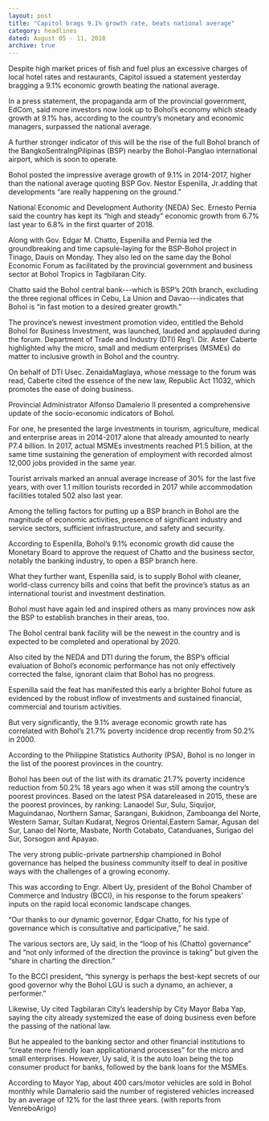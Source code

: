 ```yaml
---
layout: post
title: "Capitol brags 9.1% growth rate, beats national average"
category: headlines
dated: August 05 - 11, 2018
archive: true
---
```


Despite high market prices of fish and fuel plus an excessive charges of local hotel rates and restaurants, Capitol issued a statement yesterday bragging a 9.1% economic growth beating the national average.

In a press statement, the propaganda arm of the provincial government, EdCom, said more investors now look up to Bohol’s economy which steady growth at 9.1% has, according to the country’s monetary and economic managers, surpassed the national average.

A further stronger indicator of this will be the rise of the full Bohol branch of the BangkoSentralngPilipinas (BSP) nearby the Bohol-Panglao international airport, which is soon to operate.

Bohol posted the impressive average growth of 9.1% in 2014-2017, higher than the national average quoting BSP Gov. Nestor Espenilla, Jr.adding that developments “are really happening on the ground.”

National Economic and Development Authority (NEDA) Sec. Ernesto Pernia said the country has kept its “high and steady” economic growth from 6.7% last year to 6.8% in the first quarter of 2018.

Along with Gov. Edgar M. Chatto, Espenilla and Pernia led the groundbreaking and time capsule-laying for the BSP-Bohol project in Tinago, Dauis on Monday.
They also led on the same day the Bohol Economic Forum as facilitated by the provincial government and business sector at Bohol Tropics in Tagbilaran City. 

Chatto said the Bohol central bank---which is BSP’s 20th branch, excluding the three regional offices in Cebu, La Union and Davao---indicates that Bohol is “in fast motion to a desired greater growth.”

The province’s newest investment promotion video, entitled the Behold Bohol for Business Investment, was launched, lauded and applauded during the forum.
Department of Trade and Industry (DTI) Reg’l. Dir. Aster Caberte highlighted why the micro, small and medium enterprises (MSMEs) do matter to inclusive growth in Bohol and the country.

On behalf of DTI Usec. ZenaidaMaglaya, whose message to the forum was read, Caberte cited the essence of the new law, Republic Act 11032, which promotes the ease of doing business.

Provincial Administrator Alfonso Damalerio II presented a comprehensive update of the socio-economic indicators of Bohol.

For one, he presented the large investments in tourism, agriculture, medical and enterprise areas in 2014-2017 alone that already amounted to nearly P7.4 billion.
In 2017, actual MSMEs investments reached P1.5 billion, at the same time sustaining the generation of employment with recorded almost 12,000 jobs provided in the same year.

Tourist arrivals marked an annual average increase of 30% for the last five years, with over 1.1 million tourists recorded in 2017 while accommodation facilities totaled 502 also last year.

Among the telling factors for putting up a BSP branch in Bohol are the magnitude of economic activities, presence of significant industry and service sectors, sufficient infrastructure, and safety and security.

According to Espenilla, Bohol’s 9.1% economic growth did cause the Monetary Board to approve the request of Chatto and the business sector, notably the banking industry, to open a BSP branch here.

What they further want, Espenilla said, is to supply Bohol with cleaner, world-class currency bills and coins that befit the province’s status as an international tourist and investment destination.

Bohol must have again led and inspired others as many provinces now ask the BSP to establish branches in their areas, too.

The Bohol central bank facility will be the newest in the country and is expected to be completed and operational by 2020. 

Also cited by the NEDA and DTI during the forum, the BSP’s official evaluation of Bohol’s economic performance has not only effectively corrected the false, ignorant claim that Bohol has no progress.

Espenilla said the feat has manifested this early a brighter Bohol future as evidenced by the robust inflow of investments and sustained financial, commercial and tourism activities.

But very significantly, the 9.1% average economic growth rate has correlated with Bohol’s 21.7% poverty incidence drop recently from 50.2% in 2000.

According to the Philippine Statistics Authority (PSA), Bohol is no longer in the list of the poorest provinces in the country.

Bohol has been out of the list with its dramatic 21.7% poverty incidence reduction from 50.2% 18 years ago when it was still among the country’s poorest provinces.
Based on the latest PSA datareleased in 2015, these are the poorest provinces, by ranking: Lanaodel Sur, Sulu, Siquijor, Maguindanao, Northern Samar, Sarangani, Bukidnon, Zamboanga del Norte, Western Samar, Sultan Kudarat, Negros Oriental,Eastern Samar, Agusan del Sur, Lanao del Norte, Masbate, North Cotabato, Catanduanes, Surigao del Sur, Sorsogon and Apayao.

The very strong public-private partnership championed in Bohol governance has helped the business community itself to deal in positive ways with the challenges of a growing economy.

This was according to Engr. Albert Uy, president of the Bohol Chamber of Commerce and Industry (BCCI), in his response to the forum speakers’ inputs on the rapid local economic landscape changes.

“Our thanks to our dynamic governor, Edgar Chatto, for his type of governance which is consultative and participative,” he said.

The various sectors are, Uy said, in the “loop of his (Chatto) governance” and “not only informed of the direction the province is taking” but given the “share in charting the direction.”

To the BCCI president, “this synergy is perhaps the best-kept secrets of our good governor why the Bohol LGU is such a dynamo, an achiever, a performer.”

Likewise, Uy cited Tagbilaran City’s leadership by City Mayor Baba Yap, saying the city already systemized the ease of doing business even before the passing of the national law.

But he appealed to the banking sector and other financial institutions to “create more friendly loan applicationand processes” for the micro and small enterprises.
However, Uy said, it is the auto loan being the top consumer product for banks, followed by the bank loans for the MSMEs.

According to Mayor Yap, about 400 cars/motor vehicles are sold in Bohol monthly while Damalerio said the number of registered vehicles increased by an average of 12% for the last three years. (with reports from VenreboArigo)